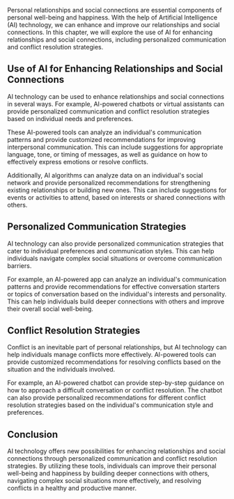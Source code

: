 

Personal relationships and social connections are essential components of personal well-being and happiness. With the help of Artificial Intelligence (AI) technology, we can enhance and improve our relationships and social connections. In this chapter, we will explore the use of AI for enhancing relationships and social connections, including personalized communication and conflict resolution strategies.

Use of AI for Enhancing Relationships and Social Connections
------------------------------------------------------------

AI technology can be used to enhance relationships and social connections in several ways. For example, AI-powered chatbots or virtual assistants can provide personalized communication and conflict resolution strategies based on individual needs and preferences.

These AI-powered tools can analyze an individual's communication patterns and provide customized recommendations for improving interpersonal communication. This can include suggestions for appropriate language, tone, or timing of messages, as well as guidance on how to effectively express emotions or resolve conflicts.

Additionally, AI algorithms can analyze data on an individual's social network and provide personalized recommendations for strengthening existing relationships or building new ones. This can include suggestions for events or activities to attend, based on interests or shared connections with others.

Personalized Communication Strategies
-------------------------------------

AI technology can also provide personalized communication strategies that cater to individual preferences and communication styles. This can help individuals navigate complex social situations or overcome communication barriers.

For example, an AI-powered app can analyze an individual's communication patterns and provide recommendations for effective conversation starters or topics of conversation based on the individual's interests and personality. This can help individuals build deeper connections with others and improve their overall social well-being.

Conflict Resolution Strategies
------------------------------

Conflict is an inevitable part of personal relationships, but AI technology can help individuals manage conflicts more effectively. AI-powered tools can provide customized recommendations for resolving conflicts based on the situation and the individuals involved.

For example, an AI-powered chatbot can provide step-by-step guidance on how to approach a difficult conversation or conflict resolution. The chatbot can also provide personalized recommendations for different conflict resolution strategies based on the individual's communication style and preferences.

Conclusion
----------

AI technology offers new possibilities for enhancing relationships and social connections through personalized communication and conflict resolution strategies. By utilizing these tools, individuals can improve their personal well-being and happiness by building deeper connections with others, navigating complex social situations more effectively, and resolving conflicts in a healthy and productive manner.
